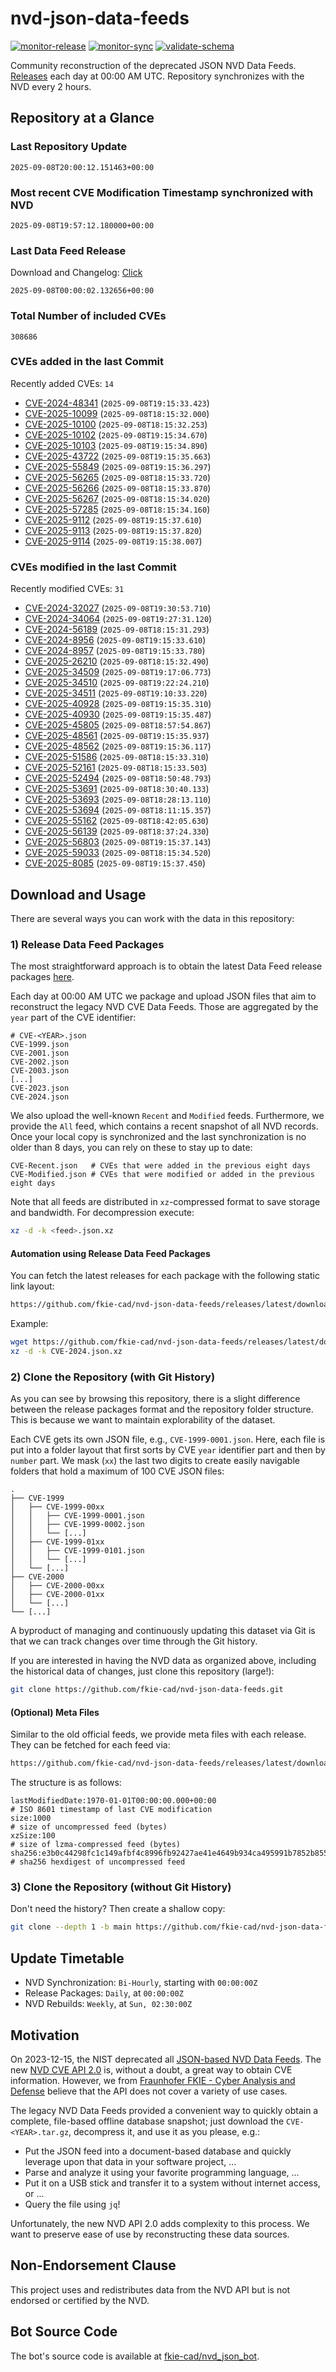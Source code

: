 # nvd-json-data-feeds

[![monitor-release](https://github.com/fkie-cad/nvd-json-data-feeds/actions/workflows/monitor_release.yml/badge.svg)](https://github.com/fkie-cad/nvd-json-data-feeds/actions/workflows/monitor_release.yml)
[![monitor-sync](https://github.com/fkie-cad/nvd-json-data-feeds/actions/workflows/monitor_sync.yml/badge.svg)](https://github.com/fkie-cad/nvd-json-data-feeds/actions/workflows/monitor_sync.yml)
[![validate-schema](https://github.com/fkie-cad/nvd-json-data-feeds/actions/workflows/validate_schema.yml/badge.svg)](https://github.com/fkie-cad/nvd-json-data-feeds/actions/workflows/validate_schema.yml)

Community reconstruction of the deprecated JSON NVD Data Feeds.
[Releases](https://github.com/fkie-cad/nvd-json-data-feeds/releases/latest) each day at 00:00 AM UTC.
Repository synchronizes with the NVD every 2 hours.

## Repository at a Glance

### Last Repository Update

```plain
2025-09-08T20:00:12.151463+00:00
```

### Most recent CVE Modification Timestamp synchronized with NVD

```plain
2025-09-08T19:57:12.180000+00:00
```

### Last Data Feed Release

Download and Changelog: [Click](https://github.com/fkie-cad/nvd-json-data-feeds/releases/latest)

```plain
2025-09-08T00:00:02.132656+00:00
```

### Total Number of included CVEs

```plain
308686
```

### CVEs added in the last Commit

Recently added CVEs: `14`

- [CVE-2024-48341](CVE-2024/CVE-2024-483xx/CVE-2024-48341.json) (`2025-09-08T19:15:33.423`)
- [CVE-2025-10099](CVE-2025/CVE-2025-100xx/CVE-2025-10099.json) (`2025-09-08T18:15:32.000`)
- [CVE-2025-10100](CVE-2025/CVE-2025-101xx/CVE-2025-10100.json) (`2025-09-08T18:15:32.253`)
- [CVE-2025-10102](CVE-2025/CVE-2025-101xx/CVE-2025-10102.json) (`2025-09-08T19:15:34.670`)
- [CVE-2025-10103](CVE-2025/CVE-2025-101xx/CVE-2025-10103.json) (`2025-09-08T19:15:34.890`)
- [CVE-2025-43722](CVE-2025/CVE-2025-437xx/CVE-2025-43722.json) (`2025-09-08T19:15:35.663`)
- [CVE-2025-55849](CVE-2025/CVE-2025-558xx/CVE-2025-55849.json) (`2025-09-08T19:15:36.297`)
- [CVE-2025-56265](CVE-2025/CVE-2025-562xx/CVE-2025-56265.json) (`2025-09-08T18:15:33.720`)
- [CVE-2025-56266](CVE-2025/CVE-2025-562xx/CVE-2025-56266.json) (`2025-09-08T18:15:33.870`)
- [CVE-2025-56267](CVE-2025/CVE-2025-562xx/CVE-2025-56267.json) (`2025-09-08T18:15:34.020`)
- [CVE-2025-57285](CVE-2025/CVE-2025-572xx/CVE-2025-57285.json) (`2025-09-08T18:15:34.160`)
- [CVE-2025-9112](CVE-2025/CVE-2025-91xx/CVE-2025-9112.json) (`2025-09-08T19:15:37.610`)
- [CVE-2025-9113](CVE-2025/CVE-2025-91xx/CVE-2025-9113.json) (`2025-09-08T19:15:37.820`)
- [CVE-2025-9114](CVE-2025/CVE-2025-91xx/CVE-2025-9114.json) (`2025-09-08T19:15:38.007`)


### CVEs modified in the last Commit

Recently modified CVEs: `31`

- [CVE-2024-32027](CVE-2024/CVE-2024-320xx/CVE-2024-32027.json) (`2025-09-08T19:30:53.710`)
- [CVE-2024-34064](CVE-2024/CVE-2024-340xx/CVE-2024-34064.json) (`2025-09-08T19:27:31.120`)
- [CVE-2024-56189](CVE-2024/CVE-2024-561xx/CVE-2024-56189.json) (`2025-09-08T18:15:31.293`)
- [CVE-2024-8956](CVE-2024/CVE-2024-89xx/CVE-2024-8956.json) (`2025-09-08T19:15:33.610`)
- [CVE-2024-8957](CVE-2024/CVE-2024-89xx/CVE-2024-8957.json) (`2025-09-08T19:15:33.780`)
- [CVE-2025-26210](CVE-2025/CVE-2025-262xx/CVE-2025-26210.json) (`2025-09-08T18:15:32.490`)
- [CVE-2025-34509](CVE-2025/CVE-2025-345xx/CVE-2025-34509.json) (`2025-09-08T19:17:06.773`)
- [CVE-2025-34510](CVE-2025/CVE-2025-345xx/CVE-2025-34510.json) (`2025-09-08T19:22:24.210`)
- [CVE-2025-34511](CVE-2025/CVE-2025-345xx/CVE-2025-34511.json) (`2025-09-08T19:10:33.220`)
- [CVE-2025-40928](CVE-2025/CVE-2025-409xx/CVE-2025-40928.json) (`2025-09-08T19:15:35.310`)
- [CVE-2025-40930](CVE-2025/CVE-2025-409xx/CVE-2025-40930.json) (`2025-09-08T19:15:35.487`)
- [CVE-2025-45805](CVE-2025/CVE-2025-458xx/CVE-2025-45805.json) (`2025-09-08T18:57:54.867`)
- [CVE-2025-48561](CVE-2025/CVE-2025-485xx/CVE-2025-48561.json) (`2025-09-08T19:15:35.937`)
- [CVE-2025-48562](CVE-2025/CVE-2025-485xx/CVE-2025-48562.json) (`2025-09-08T19:15:36.117`)
- [CVE-2025-51586](CVE-2025/CVE-2025-515xx/CVE-2025-51586.json) (`2025-09-08T18:15:33.310`)
- [CVE-2025-52161](CVE-2025/CVE-2025-521xx/CVE-2025-52161.json) (`2025-09-08T18:15:33.503`)
- [CVE-2025-52494](CVE-2025/CVE-2025-524xx/CVE-2025-52494.json) (`2025-09-08T18:50:48.793`)
- [CVE-2025-53691](CVE-2025/CVE-2025-536xx/CVE-2025-53691.json) (`2025-09-08T18:30:40.133`)
- [CVE-2025-53693](CVE-2025/CVE-2025-536xx/CVE-2025-53693.json) (`2025-09-08T18:28:13.110`)
- [CVE-2025-53694](CVE-2025/CVE-2025-536xx/CVE-2025-53694.json) (`2025-09-08T18:11:15.357`)
- [CVE-2025-55162](CVE-2025/CVE-2025-551xx/CVE-2025-55162.json) (`2025-09-08T18:42:05.630`)
- [CVE-2025-56139](CVE-2025/CVE-2025-561xx/CVE-2025-56139.json) (`2025-09-08T18:37:24.330`)
- [CVE-2025-56803](CVE-2025/CVE-2025-568xx/CVE-2025-56803.json) (`2025-09-08T19:15:37.143`)
- [CVE-2025-59033](CVE-2025/CVE-2025-590xx/CVE-2025-59033.json) (`2025-09-08T18:15:34.520`)
- [CVE-2025-8085](CVE-2025/CVE-2025-80xx/CVE-2025-8085.json) (`2025-09-08T19:15:37.450`)


## Download and Usage

There are several ways you can work with the data in this repository:

### 1) Release Data Feed Packages

The most straightforward approach is to obtain the latest Data Feed release packages [here](https://github.com/fkie-cad/nvd-json-data-feeds/releases/latest).

Each day at 00:00 AM UTC we package and upload JSON files that aim to reconstruct the legacy NVD CVE Data Feeds.
Those are aggregated by the `year` part of the CVE identifier:

```
# CVE-<YEAR>.json
CVE-1999.json
CVE-2001.json
CVE-2002.json
CVE-2003.json
[...]
CVE-2023.json
CVE-2024.json
```

We also upload the well-known `Recent` and `Modified` feeds.
Furthermore, we provide the `All` feed, which contains a recent snapshot of all NVD records.
Once your local copy is synchronized and the last synchronization is no older than 8 days, you can rely on these to stay up to date:

```plain
CVE-Recent.json   # CVEs that were added in the previous eight days
CVE-Modified.json # CVEs that were modified or added in the previous eight days
```

Note that all feeds are distributed in `xz`-compressed format to save storage and bandwidth.
For decompression execute:

```sh
xz -d -k <feed>.json.xz
```

#### Automation using Release Data Feed Packages

You can fetch the latest releases for each package with the following static link layout:

```sh
https://github.com/fkie-cad/nvd-json-data-feeds/releases/latest/download/CVE-<YEAR>.json.xz
```

Example:

```sh
wget https://github.com/fkie-cad/nvd-json-data-feeds/releases/latest/download/CVE-2024.json.xz
xz -d -k CVE-2024.json.xz
```

### 2) Clone the Repository (with Git History)

As you can see by browsing this repository, there is a slight difference between the release packages format and the repository folder structure.
This is because we want to maintain explorability of the dataset.

Each CVE gets its own JSON file, e.g., `CVE-1999-0001.json`.
Here, each file is put into a folder layout that first sorts by CVE `year` identifier part and then by `number` part.
We mask (`xx`) the last two digits to create easily navigable folders that hold a maximum of 100 CVE JSON files:

```plain
.
├── CVE-1999
│   ├── CVE-1999-00xx
│   │   ├── CVE-1999-0001.json
│   │   ├── CVE-1999-0002.json
│   │   └── [...]
│   ├── CVE-1999-01xx
│   │   ├── CVE-1999-0101.json
│   │   └── [...]
│   └── [...]
├── CVE-2000
│   ├── CVE-2000-00xx
│   ├── CVE-2000-01xx
│   └── [...]
└── [...]
```

A byproduct of managing and continuously updating this dataset via Git is that we can track changes over time through the Git history.

If you are interested in having the NVD data as organized above, including the historical data of changes, just clone this repository (large!):

```sh
git clone https://github.com/fkie-cad/nvd-json-data-feeds.git
```

#### (Optional) Meta Files

Similar to the old official feeds, we provide meta files with each release. They can be fetched for each feed via:

```sh
https://github.com/fkie-cad/nvd-json-data-feeds/releases/latest/download/CVE-<YEAR>.meta
```

The structure is as follows:

```plain
lastModifiedDate:1970-01-01T00:00:00.000+00:00                          # ISO 8601 timestamp of last CVE modification
size:1000                                                               # size of uncompressed feed (bytes)
xzSize:100                                                              # size of lzma-compressed feed (bytes)
sha256:e3b0c44298fc1c149afbf4c8996fb92427ae41e4649b934ca495991b7852b855 # sha256 hexdigest of uncompressed feed
```

### 3) Clone the Repository (without Git History)

Don't need the history? Then create a shallow copy:

```sh
git clone --depth 1 -b main https://github.com/fkie-cad/nvd-json-data-feeds.git
```


## Update Timetable

* NVD Synchronization: `Bi-Hourly`, starting with `00:00:00Z`
* Release Packages: `Daily`, at `00:00:00Z`
* NVD Rebuilds: `Weekly`, at `Sun, 02:30:00Z`


## Motivation

On 2023-12-15, the NIST deprecated all [JSON-based NVD Data Feeds](https://nvd.nist.gov/vuln/data-feeds#divRetirementBanner-1).
The new [NVD CVE API 2.0](https://nvd.nist.gov/developers/vulnerabilities) is, without a doubt, a great way to obtain CVE information.
However, we from [Fraunhofer FKIE - Cyber Analysis and Defense](https://www.fkie.fraunhofer.de/en/departments/cad.html) believe that the API does not cover a variety of use cases.

The legacy NVD Data Feeds provided a convenient way to quickly obtain a complete, file-based offline database snapshot; just download the `CVE-<YEAR>.tar.gz`, decompress it, and use it as you please, e.g.:

- Put the JSON feed into a document-based database and quickly leverage upon that data in your software project, ...
- Parse and analyze it using your favorite programming language, ...
- Put it on a USB stick and transfer it to a system without internet access, or ...
- Query the file using `jq`!

Unfortunately, the new NVD API 2.0 adds complexity to this process.
We want to preserve ease of use by reconstructing these data sources.

## Non-Endorsement Clause

This project uses and redistributes data from the NVD API but is not endorsed or certified by the NVD.

## Bot Source Code

The bot's source code is available at [fkie-cad/nvd\_json\_bot](https://github.com/fkie-cad/nvd_json_bot).